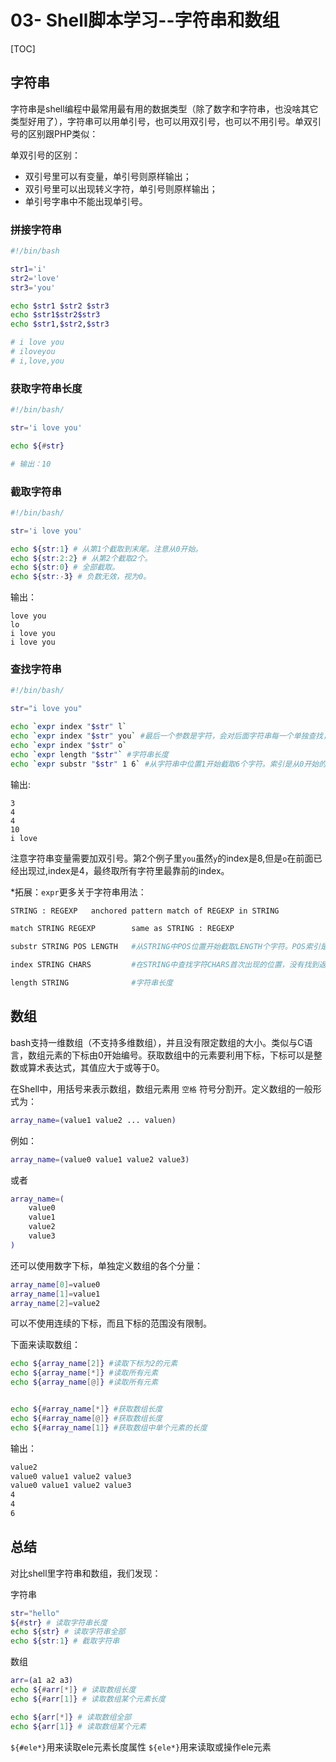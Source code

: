 # 03- Shell脚本学习--字符串和数组

[TOC]

## 字符串

字符串是shell编程中最常用最有用的数据类型（除了数字和字符串，也没啥其它类型好用了），字符串可以用单引号，也可以用双引号，也可以不用引号。单双引号的区别跟PHP类似：

单双引号的区别：

* 双引号里可以有变量，单引号则原样输出；
* 双引号里可以出现转义字符，单引号则原样输出；
* 单引号字串中不能出现单引号。

### 拼接字符串

```bash
#!/bin/bash

str1='i'
str2='love'
str3='you'

echo $str1 $str2 $str3
echo $str1$str2$str3
echo $str1,$str2,$str3

# i love you
# iloveyou
# i,love,you
```

### 获取字符串长度
```bash
#!/bin/bash/

str='i love you'

echo ${#str}

# 输出：10
```

### 截取字符串
```bash
#!/bin/bash/

str='i love you'

echo ${str:1} # 从第1个截取到末尾。注意从0开始。
echo ${str:2:2} # 从第2个截取2个。
echo ${str:0} # 全部截取。
echo ${str:-3} # 负数无效，视为0。
```
输出：
```
love you
lo
i love you
i love you
```

### 查找字符串

```bash
#!/bin/bash/

str="i love you"

echo `expr index "$str" l`
echo `expr index "$str" you` #最后一个参数是字符，会对后面字符串每一个单独查找，返回最靠前的index
echo `expr index "$str" o`
echo `expr length "$str"` #字符串长度
echo `expr substr "$str" 1 6` #从字符串中位置1开始截取6个字符。索引是从0开始的。
```

输出:
```
3
4
4
10
i love
```

注意字符串变量需要加双引号。第2个例子里`you`虽然`y`的index是8,但是`o`在前面已经出现过,index是4，最终取所有字符里最靠前的index。

*拓展：`expr`更多关于字符串用法：
```bash
STRING : REGEXP   anchored pattern match of REGEXP in STRING

match STRING REGEXP        same as STRING : REGEXP

substr STRING POS LENGTH   #从STRING中POS位置开始截取LENGTH个字符。POS索引是从1开始的。

index STRING CHARS         #在STRING中查找字符CHARS首次出现的位置，没有找到返回0

length STRING              #字符串长度
```

## 数组
bash支持一维数组（不支持多维数组），并且没有限定数组的大小。类似与C语言，数组元素的下标由0开始编号。获取数组中的元素要利用下标，下标可以是整数或算术表达式，其值应大于或等于0。

在Shell中，用括号来表示数组，数组元素用 `空格` 符号分割开。定义数组的一般形式为：

```bash
array_name=(value1 value2 ... valuen)
```

例如：
```bash
array_name=(value0 value1 value2 value3)
```
或者
```bash
array_name=(
    value0
    value1
    value2
    value3
)
```

还可以使用数字下标，单独定义数组的各个分量：
```bash
array_name[0]=value0
array_name[1]=value1
array_name[2]=value2
```
可以不使用连续的下标，而且下标的范围没有限制。

下面来读取数组：
```bash
echo ${array_name[2]} #读取下标为2的元素
echo ${array_name[*]} #读取所有元素
echo ${array_name[@]} #读取所有元素


echo ${#array_name[*]} #获取数组长度
echo ${#array_name[@]} #获取数组长度
echo ${#array_name[1]} #获取数组中单个元素的长度
```

输出：
```bash
value2
value0 value1 value2 value3
value0 value1 value2 value3
4
4
6
```


## 总结
对比shell里字符串和数组，我们发现：

字符串
```bash
str="hello"
${#str} # 读取字符串长度
echo ${str} # 读取字符串全部
echo ${str:1} # 截取字符串
```

数组
```bash
arr=(a1 a2 a3)
echo ${#arr[*]} # 读取数组长度
echo ${#arr[1]} # 读取数组某个元素长度

echo ${arr[*]} # 读取数组全部
echo ${arr[1]} # 读取数组某个元素
```

`${#ele*}`用来读取ele元素长度属性
`${ele*}`用来读取或操作ele元素






